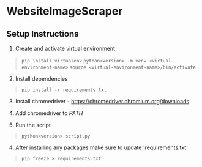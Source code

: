 # WebsiteImageScraper

## Setup Instructions

1. Create and activate virtual environment
> `pip install virtualenv`
> `python<version> -m venv <virtual-environment-name>`
> `source <virtual-environment-name>/bin/activate`

2. Install dependencies
> `pip install -r requirements.txt`

3. Install chromedriver - https://chromedriver.chromium.org/downloads

5. Add chromedriver to *PATH*

6. Run the script

> `python<version> script.py`

4. After installing any packages make sure to update 'requirements.txt'
> `pip freeze > requirements.txt`
